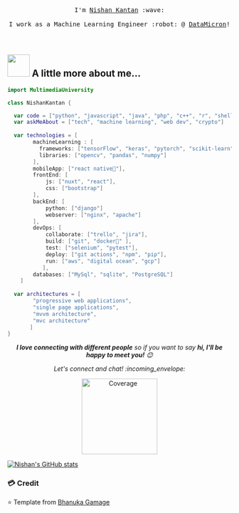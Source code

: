  <p align="center">
    <samp>
     I'm <a href="https://nishankantan.com/">Nishan Kantan</a> :wave:
      <br><br>
      I work as a Machine Learning Engineer :robot: @ <a href="https://datamicron.com/">DataMicron</a>!
      <br>
    </samp>
</p>

<br>

## <img src="https://hbobis.files.wordpress.com/2015/12/animation-rocket.gif?w=202&h=299" width="50"> A little more about me... 

```swift
import MultimediaUniversity

class NishanKantan {

  var code = ["python", "javascript", "java", "php", "c++", "r", "shell"]
  var askMeAbout = ["tech", "machine learning", "web dev", "crypto"]
  
  var technologies = [
        machineLearning : [
          frameworks: ["tensorFlow", "keras", "pytorch", "scikit-learn"],
          libraries: ["opencv", "pandas", "numpy"]
        ],
        mobileApp: ["react native📱"],
        frontEnd: [
            js: ["nuxt", "react"],
            css: ["bootstrap"]
        ],
        backEnd: [
            python: ["django"]
            webserver: ["nginx", "apache"]
        ],
        devOps: [
            collaborate: ["trello", "jira"],
            build: ["git", "docker🐳" ],
            test: ["selenium", "pytest"],
            deploy: ["git actions", "npm", "pip"],
            run: ["aws", "digital ocean", "gcp"]
           ],
        databases: ["MySql", "sqlite", "PostgreSQL"]
    ]
    
  var architectures = [
        "progressive web applications", 
        "single page applications", 
        "mvvm architecture", 
        "mvc architecture"
       ]
}
```

<p align="center"> 
  <em><b>I love connecting with different people</b> so if you want to say <b>hi, I'll be happy to meet you!</b> 😊</em>
</p>
<p align="center">
  <i> Let's connect and chat! :incoming_envelope: </i>
</p>
<p align="center">
   <a href="https://www.linkedin.com/in/nishan-kantan/">
  <img alt="Coverage" src="https://img.shields.io/badge/-NishanKantan-blue?style=flat-square&logo=Linkedin&logoColor=white&link=https://www.linkedin.com/in/nishan-kantan/" width="170">
  </a>
</p>

[![Nishan's GitHub stats](https://github-readme-stats.vercel.app/api?username=nishanrajkantan&show_icons=true&theme=dark&count_private=true)](https://github.com/anuraghazra/github-readme-stats)

### 💳 Credit
⭐️ Template from [Bhanuka Gamage](https://github.com/bhanukaManesha)<br>

